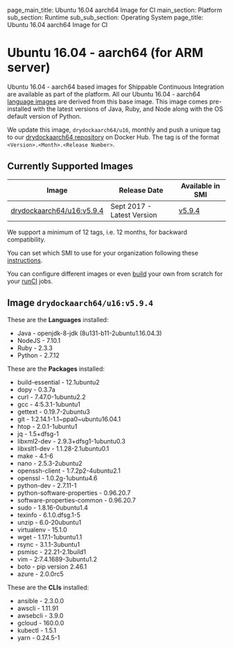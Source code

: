 page_main_title: Ubuntu 16.04 aarch64 Image for CI
main_section: Platform
sub_section: Runtime
sub_sub_section: Operating System
page_title: Ubuntu 16.04 aarch64 Image for CI

# Ubuntu 16.04 - aarch64 (for ARM server)

Ubuntu 16.04 - aarch64 based images for Shippable Continuous Integration are available as part of the platform. All our Ubuntu 16.04 - aarch64 [language images](/platform/runtime/language/overview) are derived from this base image. This image comes pre-installed with the latest versions of Java, Ruby, and Node along with the OS default version of Python.

We update this image, `drydockaarch64/u16`, monthly and push a unique tag to our [drydockaarch64 repository](https://hub.docker.com/r/drydockaarch64/u16/) on Docker Hub. The tag is of the format `<Version>.<Month>.<Release Number>`.

## Currently Supported Images

|Image| Release Date |Available in SMI |
|----------|------------|-----|
[drydockaarch64/u16:v5.9.4](/platform/runtime/os/ubuntu16-aarch64#v594)  | Sept 2017 - Latest Version | [v5.9.4](/platform/tutorial/runtime/aarch64-v594)

We support a minimum of 12 tags, i.e. 12 months, for backward compatibility.

You can set which SMI to use for your organization following these [instructions](/ci/build-image).

You can configure different images or even [build](/ci/custom-docker-image) your own from scratch for your [runCI](/platform/workflow/job/runci) jobs.

<a name="v594"></a>
## Image `drydockaarch64/u16:v5.9.4`

These are the **Languages** installed:

* Java - openjdk-8-jdk (8u131-b11-2ubuntu1.16.04.3)
* NodeJS - 7.10.1
* Ruby - 2.3.3
* Python - 2.7.12

These are the **Packages** installed:

*  build-essential - 12.1ubuntu2
*  dopy - 0.3.7a
*  curl - 7.47.0-1ubuntu2.2
*  gcc - 4:5.3.1-1ubuntu1
*  gettext - 0.19.7-2ubuntu3
*  git - 1:2.14.1-1.1~ppa0~ubuntu16.04.1
*  htop - 2.0.1-1ubuntu1
*  jq - 1.5+dfsg-1
*  libxml2-dev - 2.9.3+dfsg1-1ubuntu0.3
*  libxslt1-dev - 1.1.28-2.1ubuntu0.1
*  make - 4.1-6
*  nano - 2.5.3-2ubuntu2
*  openssh-client - 1:7.2p2-4ubuntu2.1
*  openssl - 1.0.2g-1ubuntu4.6
*  python-dev - 2.7.11-1
*  python-software-properties - 0.96.20.7
*  software-properties-common - 0.96.20.7
*  sudo - 1.8.16-0ubuntu1.4
*  texinfo - 6.1.0.dfsg.1-5
*  unzip - 6.0-20ubuntu1
*  virtualenv - 15.1.0
*  wget - 1.17.1-1ubuntu1.1
*  rsync - 3.1.1-3ubuntu1
*  psmisc - 22.21-2.1build1
*  vim - 2:7.4.1689-3ubuntu1.2
*  boto - pip version 2.46.1
*  azure - 2.0.0rc5

These are the **CLIs** installed:

* ansible - 2.3.0.0
* awscli - 1.11.91
* awsebcli - 3.9.0
* gcloud - 160.0.0
* kubectl - 1.5.1
* yarn - 0.24.5-1

